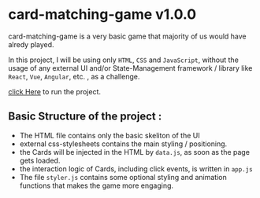 # card-matching-game v1.0.0

card-matching-game is a very basic game that majority of us would have alredy played.

In this project, I will be using only `HTML`, `CSS` and `JavaScript`, without the usage of any external UI and/or State-Management framework / library like `React`, `Vue`, `Angular`, etc. , as a challenge.

[click Here](https://maasir554.github.io/card-matching-game/src) to run the project.

## Basic Structure of the project :

- The HTML file contains only the basic skeliton of the UI
- external css-stylesheets contains the main styling / positioning.
- the Cards will be injected in the HTML by `data.js`, as soon as the page gets loaded.
- the interaction logic of Cards, including click events, is written in `app.js`
- The file `styler.js` contains some optional styling and animation functions that makes the game more engaging.
